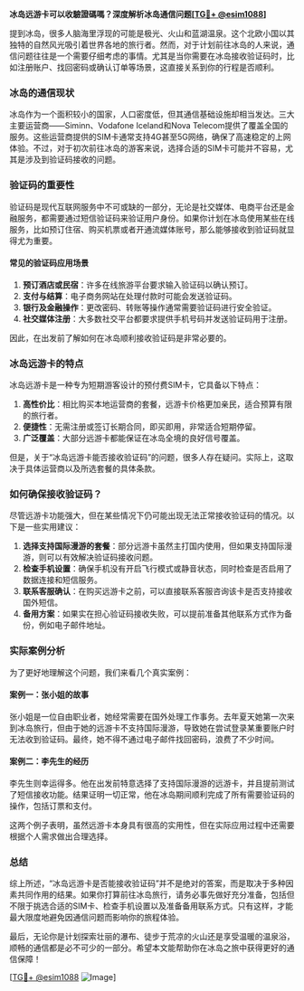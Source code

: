 **冰岛远游卡可以收驗證碼嗎？深度解析冰岛通信问题[[TG💪+ @esim1088](https://t.me/s/esim1088)]**

提到冰岛，很多人脑海里浮现的可能是极光、火山和蓝湖温泉。这个北欧小国以其独特的自然风光吸引着世界各地的旅行者。然而，对于计划前往冰岛的人来说，通信问题往往是一个需要仔细考虑的事情。尤其是当你需要在冰岛接收验证码时，比如注册账户、找回密码或确认订单等场景，这直接关系到你的行程是否顺利。

### 冰岛的通信现状

冰岛作为一个面积较小的国家，人口密度低，但其通信基础设施却相当发达。三大主要运营商——Siminn、Vodafone Iceland和Nova Telecom提供了覆盖全国的服务。这些运营商提供的SIM卡通常支持4G甚至5G网络，确保了高速稳定的上网体验。不过，对于初次前往冰岛的游客来说，选择合适的SIM卡可能并不容易，尤其是涉及到验证码接收的问题。

### 验证码的重要性

验证码是现代互联网服务中不可或缺的一部分，无论是社交媒体、电商平台还是金融服务，都需要通过短信验证码来验证用户身份。如果你计划在冰岛使用某些在线服务，比如预订住宿、购买机票或者开通流媒体账号，那么能够接收到验证码就显得尤为重要。

#### 常见的验证码应用场景

1. **预订酒店或民宿**：许多在线旅游平台要求输入验证码以确认预订。
2. **支付与结算**：电子商务网站在处理付款时可能会发送验证码。
3. **银行及金融操作**：更改密码、转账等操作通常需要验证码进行安全验证。
4. **社交媒体注册**：大多数社交平台都要求提供手机号码并发送验证码用于注册。

因此，在出发前了解如何在冰岛顺利接收验证码是非常必要的。

### 冰岛远游卡的特点

冰岛远游卡是一种专为短期游客设计的预付费SIM卡，它具备以下特点：

1. **高性价比**：相比购买本地运营商的套餐，远游卡价格更加亲民，适合预算有限的旅行者。
2. **便捷性**：无需注册或签订长期合同，即买即用，非常适合短期停留。
3. **广泛覆盖**：大部分远游卡都能保证在冰岛全境的良好信号覆盖。

但是，关于“冰岛远游卡能否接收验证码”的问题，很多人存在疑问。实际上，这取决于具体运营商以及所选套餐的具体条款。

### 如何确保接收验证码？

尽管远游卡功能强大，但在某些情况下仍可能出现无法正常接收验证码的情况。以下是一些实用建议：

1. **选择支持国际漫游的套餐**：部分远游卡虽然主打国内使用，但如果支持国际漫游，则可以有效解决验证码接收问题。
2. **检查手机设置**：确保手机没有开启飞行模式或静音状态，同时检查是否启用了数据连接和短信服务。
3. **联系客服确认**：在购买远游卡之前，可以直接联系客服咨询该卡是否支持接收国外短信。
4. **备用方案**：如果实在担心验证码接收失败，可以提前准备其他联系方式作为备份，例如电子邮件地址。

### 实际案例分析

为了更好地理解这个问题，我们来看几个真实案例：

#### 案例一：张小姐的故事
张小姐是一位自由职业者，她经常需要在国外处理工作事务。去年夏天她第一次来到冰岛旅行，但由于她的远游卡不支持国际漫游，导致她在尝试登录某重要账户时无法收到验证码。最终，她不得不通过电子邮件找回密码，浪费了不少时间。

#### 案例二：李先生的经历
李先生则幸运得多。他在出发前特意选择了支持国际漫游的远游卡，并且提前测试了短信接收功能。结果证明一切正常，他在冰岛期间顺利完成了所有需要验证码的操作，包括订票和支付。

这两个例子表明，虽然远游卡本身具有很高的实用性，但在实际应用过程中还需要根据个人需求做出合理选择。

### 总结

综上所述，“冰岛远游卡是否能接收验证码”并不是绝对的答案，而是取决于多种因素共同作用的结果。如果你打算前往冰岛旅行，请务必事先做好充分准备，包括但不限于挑选合适的SIM卡、检查手机设置以及准备备用联系方式。只有这样，才能最大限度地避免因通信问题而影响你的旅程体验。

最后，无论你是计划探索壮丽的瀑布、徒步于荒凉的火山还是享受温暖的温泉浴，顺畅的通信都是必不可少的一部分。希望本文能帮助你在冰岛之旅中获得更好的通信保障！

[[TG💪+ @esim1088](https://t.me/s/esim1088) ![Image](https://i.postimg.cc/4NQfJmqS/Snipaste-2025-05-13-00-14-12.png)]